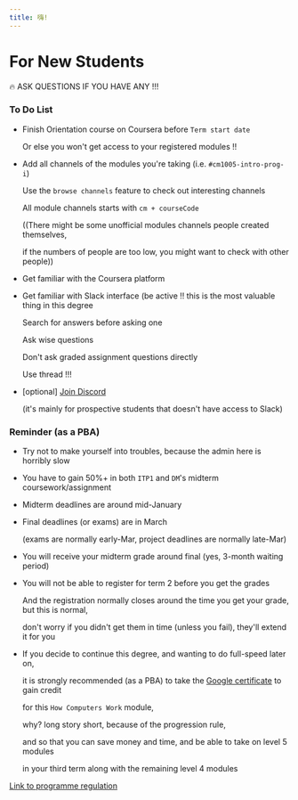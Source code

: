 ```yaml
---
title: 嗨!
---
```

# For New Students

<aside>
🔥 ASK QUESTIONS IF YOU HAVE ANY !!!

</aside>

### **To Do List**

- Finish Orientation course on Coursera before `Term start date`
    
    Or else you won't get access to your registered modules !!
    
- Add all channels of the modules you're taking (i.e. `#cm1005-intro-prog-i`)
    
    Use the `browse channels` feature to check out interesting channels
    
    All module channels starts with `cm + courseCode`
    
    ((There might be some unofficial modules channels people created themselves, 
    
    if the numbers of people are too low, you might want to check with other people))
    
- Get familiar with the Coursera platform
- Get familiar with Slack interface (be active !! this is the most valuable thing in this degree
    
    Search for answers before asking one
    
    Ask wise questions
    
    Don't ask graded assignment questions directly
    
    Use thread !!!
    
- [optional] [Join Discord](https://discord.gg/h4Kuhe57)
    
    (it's mainly for prospective students that doesn't have access to Slack)
    

### **Reminder (as a PBA)**

- Try not to make yourself into troubles, because the admin here is horribly slow
- You have to gain 50%+ in both `ITP1` and `DM`'s midterm coursework/assignment
- Midterm deadlines are around mid-January
- Final deadlines (or exams) are in March
    
    (exams are normally early-Mar, project deadlines are normally late-Mar)
    
- You will receive your midterm grade around final (yes, 3-month waiting period)
- You will not be able to register for term 2 before you get the grades
    
    And the registration normally closes around the time you get your grade, but this is normal, 
    
    don't worry if you didn't get them in time (unless you fail), they'll extend it for you
    
- If you decide to continue this degree, and wanting to do full-speed later on,
    
    it is strongly recommended (as a PBA) to take the [Google certificate](https://www.coursera.org/professional-certificates/google-it-support) to gain credit 
    
    for this `How Computers Work` module, 
    
    why? long story short, because of the progression rule, 
    
    and so that you can save money and time, and be able to take on level 5 modules 
    
    in your third term along with the remaining level 4 modules
    

[Link to programme regulation](https://london.ac.uk/sites/default/files/regulations/progregs-bsc-computer-science-2021-22.pdf)
